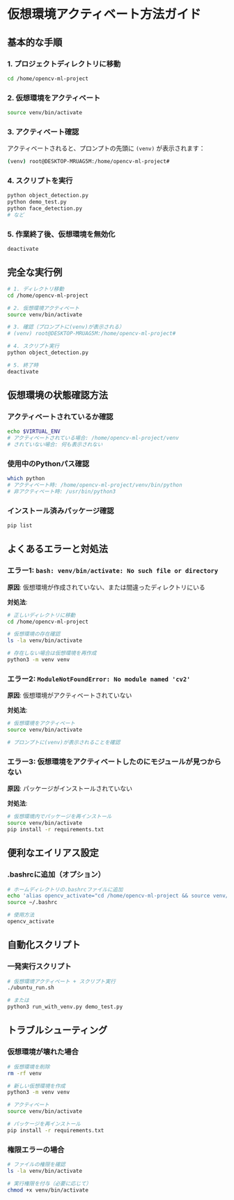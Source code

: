 # 仮想環境アクティベート方法ガイド

## 基本的な手順

### 1. プロジェクトディレクトリに移動
```bash
cd /home/opencv-ml-project
```

### 2. 仮想環境をアクティベート
```bash
source venv/bin/activate
```

### 3. アクティベート確認
アクティベートされると、プロンプトの先頭に `(venv)` が表示されます：
```bash
(venv) root@DESKTOP-MRUAG5M:/home/opencv-ml-project#
```

### 4. スクリプトを実行
```bash
python object_detection.py
python demo_test.py
python face_detection.py
# など
```

### 5. 作業終了後、仮想環境を無効化
```bash
deactivate
```

## 完全な実行例

```bash
# 1. ディレクトリ移動
cd /home/opencv-ml-project

# 2. 仮想環境アクティベート
source venv/bin/activate

# 3. 確認（プロンプトに(venv)が表示される）
# (venv) root@DESKTOP-MRUAG5M:/home/opencv-ml-project#

# 4. スクリプト実行
python object_detection.py

# 5. 終了時
deactivate
```

## 仮想環境の状態確認方法

### アクティベートされているか確認
```bash
echo $VIRTUAL_ENV
# アクティベートされている場合: /home/opencv-ml-project/venv
# されていない場合: 何も表示されない
```

### 使用中のPythonパス確認
```bash
which python
# アクティベート時: /home/opencv-ml-project/venv/bin/python
# 非アクティベート時: /usr/bin/python3
```

### インストール済みパッケージ確認
```bash
pip list
```

## よくあるエラーと対処法

### エラー1: `bash: venv/bin/activate: No such file or directory`
**原因**: 仮想環境が作成されていない、または間違ったディレクトリにいる

**対処法**:
```bash
# 正しいディレクトリに移動
cd /home/opencv-ml-project

# 仮想環境の存在確認
ls -la venv/bin/activate

# 存在しない場合は仮想環境を再作成
python3 -m venv venv
```

### エラー2: `ModuleNotFoundError: No module named 'cv2'`
**原因**: 仮想環境がアクティベートされていない

**対処法**:
```bash
# 仮想環境をアクティベート
source venv/bin/activate

# プロンプトに(venv)が表示されることを確認
```

### エラー3: 仮想環境をアクティベートしたのにモジュールが見つからない
**原因**: パッケージがインストールされていない

**対処法**:
```bash
# 仮想環境内でパッケージを再インストール
source venv/bin/activate
pip install -r requirements.txt
```

## 便利なエイリアス設定

### .bashrcに追加（オプション）
```bash
# ホームディレクトリの.bashrcファイルに追加
echo 'alias opencv_activate="cd /home/opencv-ml-project && source venv/bin/activate"' >> ~/.bashrc
source ~/.bashrc

# 使用方法
opencv_activate
```

## 自動化スクリプト

### 一発実行スクリプト
```bash
# 仮想環境アクティベート + スクリプト実行
./ubuntu_run.sh

# または
python3 run_with_venv.py demo_test.py
```

## トラブルシューティング

### 仮想環境が壊れた場合
```bash
# 仮想環境を削除
rm -rf venv

# 新しい仮想環境を作成
python3 -m venv venv

# アクティベート
source venv/bin/activate

# パッケージを再インストール
pip install -r requirements.txt
```

### 権限エラーの場合
```bash
# ファイルの権限を確認
ls -la venv/bin/activate

# 実行権限を付与（必要に応じて）
chmod +x venv/bin/activate
```